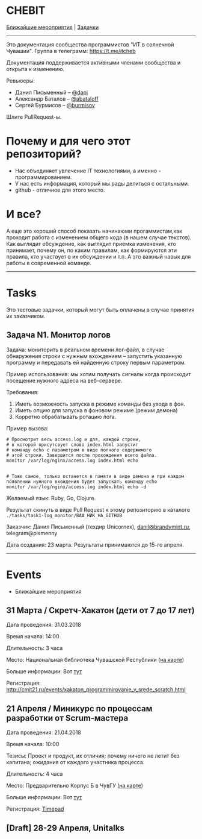 # CHEBIT

[Ближайшие мероприятия](#events) | [Задачки](#tasks)

---

Это документация сообщества программистов "ИТ в солнечной Чувашии". Группа в телеграмм: https://t.me/itcheb

Документация поддерживается активными членами сообщества и открыта к изменению.

Ревьюеры:

* Данил Письменный – [@dapi](https://github.com/dapi)
* Александр Баталов – [@abataloff](https://github.com/abataloff)
* Сергей Бурмисов – [@burmisov](https://github.com/burmisov)

Шлите PullRequest-ы.

# Почему и для чего этот репозиторий?

* Нас объединяет увлечение IT технологиями, а именно - программированием.
* У нас есть информация, который мы рады делиться с остальными.
* github - отличное для этого место.

# И все?

А еще это хороший способ показать начинаюми прогаммистам,как проходит работа с изменением общего кода (в нашем случае текстов). Как выглядит обсуждение, как выглядит приемка изменения, кто принимает, почему он, по каким правилам, как формируются эти правила, кто участвует в их обсуждении и т.п. А это важный навык для работы в современной команде.

---

# Tasks

Это тестовые задачки, который могут быть оплачены в случае принятия их заказчиком.

## Задача N1. Монитор логов

Задача: мониторить в реальном времени лог-файл, в случае обнаружения строки с нужным вхождением – запустить указанную программу и передавать ей найденную строку первым параметром.

Пример использования: мы хотим получать сигналы когда происходит посещение нужного адреса на веб-сервере.

Требования:

1. Иметь возможность запуска в режиме команды без ухода в фон.
1. Иметь опцию для запуска в фоновом режиме (режим демона)
2. Корретно обрабатывать ротацию лога.

Пример вызова:

```
# Просмотрит весь access.log и для, каждой строки,
# в которой присутсвует слово index.html запустит
# команду echo с параметром в виде полного содержимого
# этой строки. Завершится после прохождения всего файла.
monitor /var/log/nginx/access.log index.html echo


# Тоже самое, только останется в памяти в виде демона и при каждом появлении нужного вхождения будет запускать команду echo
monitor /var/log/nginx/access.log index.html echo -d
```

Желаемый язык: Ruby, Go, Clojure.

Результат скинуть в виде Pull Request к этому репозиторию в каталоге `./tasks/task1-log_monitor/ВАШ_НИК_НА_GITHUB`

Заказчик: Данил Письменный (техдир Unicornex), danil@brandymint.ru, telegram@pismenny

Дата создания: 23 марта. Результаты принимаются до 15-го апреля.

---

# Events

* Ближайшие мероприятия

## 31 Марта / Скретч-Хакатон (дети от 7 до 17 лет)

Дата проведения: 31.03.2018

Время начала: 14:00

Длительность: 3 часа

Место: Национальная библиотека Чувашской Республики ([на карте](https://yandex.ru/maps/-/CBe~5MUF3D
))

Больше информации: Вот [тут](http://cmit21.ru/news/priglashaem_dlya_uchastiya_v_skretch_xakatone.html)

Регистрация: http://cmit21.ru/events/xakaton_programmirovanie_v_srede_scratch.html

## 21 Апреля / Миникурс по процессам разработки от Scrum-мастера

Дата проведения: 21.04.2018

Время начала: 10:00

Тезисы: Проект и продукт, их отличия; почему ничего не летит без капитана; ожидания от каждого участника процесса.

Длительность: 4 часа

Место: Предварительно Корпус Б в ЧувГУ ([на карте](https://yandex.com/maps/-/CBelQBtIhA))

Больше информации: Вот [тут](https://www.facebook.com/abataloff88/posts/1756847024374091)

Регистрация: [Timepad](https://chejam.timepad.ru/event/697564)

## [Draft] 28-29 Апреля, Unitalks
